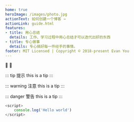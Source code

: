 ```yaml
---
home: true
heroImage: /images/photo.jpg
actionText: 如何创建一个博客 →
actionLink: guide.html
features:
- title: 用心总结
  details: 工作、学习过程中用心总结才可以迭代出好的东西
- title: 专心做事
  details: 专心搞好每一件经手的事情。
footer: MIT Licensed | Copyright © 2018-present Evan You
---
```


:tada: :100:

::: tip 提示
this is a tip
:::

::: warning 注意
this is a tip
:::

::: danger 警告
this is a tip
:::

``` js
<script>
	console.log('Hello world')
</script>
```
